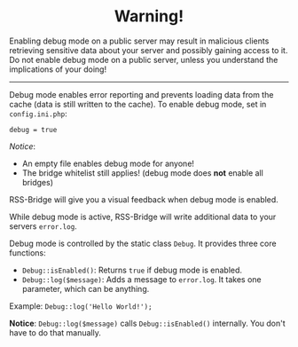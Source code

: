 <h1 align="center">Warning!</h1>

Enabling debug mode on a public server may result in malicious clients retrieving sensitive data about your server and possibly gaining access to it. Do not enable debug mode on a public server, unless you understand the implications of your doing!

***

Debug mode enables error reporting and prevents loading data from the cache (data is still written to the cache).
To enable debug mode, set in `config.ini.php`:

    debug = true

_Notice_:

* An empty file enables debug mode for anyone!
* The bridge whitelist still applies! (debug mode does **not** enable all bridges)

RSS-Bridge will give you a visual feedback when debug mode is enabled.

While debug mode is active, RSS-Bridge will write additional data to your servers `error.log`.

Debug mode is controlled by the static class `Debug`. It provides three core functions:

* `Debug::isEnabled()`: Returns `true` if debug mode is enabled.
* `Debug::log($message)`: Adds a message to `error.log`. It takes one parameter, which can be anything.

Example: `Debug::log('Hello World!');`

**Notice**: `Debug::log($message)` calls `Debug::isEnabled()` internally. You don't have to do that manually.